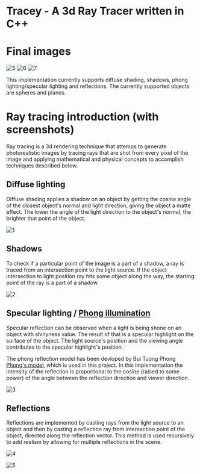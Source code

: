 # Tracey - A 3d Ray Tracer written in C++

# Final images
![5](http://i.imgur.com/6NwrWGT.png)
![6](http://i.imgur.com/fbGFmnr.png)
![7](http://puu.sh/nscjb/504d913f3e.png)

This implementation currently supports diffuse shading, shadows, phong lighting/specular lighting and reflections. The currently supported objects are spheres and planes.

# Ray tracing introduction (with screenshots)
Ray tracing is a 3d rendering technique that attemps to generate photorealistic images by tracing rays that are shot from every pixel of the image and applying mathematical and physical concepts to accomplish techniques described below.

## Diffuse lighting
Diffuse shading applies a shadow on an object by getting the cosine angle of the closest object's normal and light direction, giving the object a matte effect.
The lower the angle of the light direction to the object's normal, the brighter that point of the object.

![1](http://puu.sh/nsg0S/b137d04ce9.png)

## Shadows
To check if a particular point of the image is a part of a shadow, a ray is traced from an intersection point to the light source.
If the object intersection to light position ray hits some object along the way, the starting point of the ray is a part of a shadow.

![2](http://puu.sh/nsg9E/535832d82b.png)

## Specular lighting / [Phong illumination](https://en.wikipedia.org/wiki/Phong_reflection_model)
Specular reflection can be observed when a light is being shone on an object with shinyness value.
The result of that is a specular highlight on the surface of the object.
The light source's position and the viewing angle contributes to the specular highlight's position.

The phong reflection model has been devloped by Bui Tuong Phong [Phong's model](https://en.wikipedia.org/wiki/Phong_reflection_model), which is used in this project.
In this implementation the intensity of the reflection is proportional to the cosine (raised to some power) of the angle between the reflection direction and viewer direction.

![3](http://puu.sh/nsgnF/ec2002f125.png)

## Reflections
Reflections are implemented by casting rays from the light source to an object and then by casting a reflection ray from intersection point of the object, directed along the reflection vector.
This method is used recursively to add realism by allowing for multiple reflections in the scene.

![4](https://puu.sh/nsgz9/6c11a9cc54.png)

![5](https://puu.sh/nsgHN/24d87e5150.png)